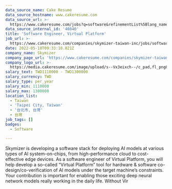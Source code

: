 ```yaml
---
data_source_name: Cake Resume
data_source_hostname: www.cakeresume.com
data_source_url: >-
  https://www.cakeresume.com/jobs?q=software&refinementList%5Blang_name%5D%5B0%5D=English&refinementList%5Bsalary_type%5D=per_year&range%5Bsalary_range%5D%5Bmin%5D=1000000&page=2
data_source_internal_id: '40840'
title: 'Software Engineer, Virtual Platform'
job_url: >-
  https://www.cakeresume.com/companies/skymizer-taiwan-inc/jobs/software-engineer-virtual-platform
date: 2022-05-18T09:33:18.821Z
company_name: Skymizer
company_page_url: 'https://www.cakeresume.com/companies/skymizer-taiwan-inc'
company_logo_url: >-
  https://media.cakeresume.com/image/upload/s--Vx3eixch--/c_pad,fl_png8,h_200,w_200/v1638618533/q6kozrgtey2jcnokwbd6.png
salary_text: TWD1110000 - TWD1300000
salary_currency: TWD
salary_type: per_year
salary_min: 1110000
salary_max: 1300000
location_list:
  - Taiwan
  - 'Taipei City, Taiwan'
  - '台北市, 台灣'
  - 台灣
job_tags: []
badges:
  - Software

---
```


Skymizer is developing a software stack for deploying AI models at various types of AI system-on-chips, from high-performance cloud to cost-effective edge devices. As a software engineer of Virtual Platform, you will help develop a so-called “Virtual Platform” tool for hardware & software co-design/co-verification of AI models under the target machine’s constraints. Your contribution is important for enabling those exciting deep neural network models really working in the daily life. Without Vir